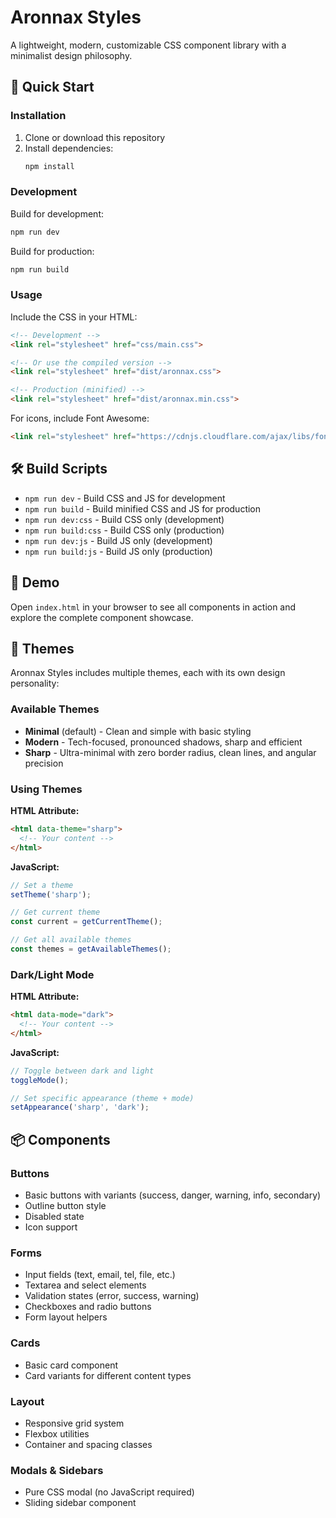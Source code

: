 # Aronnax Styles

A lightweight, modern, customizable CSS component library with a minimalist design philosophy.

## 🚀 Quick Start

### Installation

1. Clone or download this repository
2. Install dependencies:
   ```bash
   npm install
   ```

### Development

Build for development:
```bash
npm run dev
```

Build for production:
```bash
npm run build
```

### Usage

Include the CSS in your HTML:

```html
<!-- Development -->
<link rel="stylesheet" href="css/main.css">

<!-- Or use the compiled version -->
<link rel="stylesheet" href="dist/aronnax.css">

<!-- Production (minified) -->
<link rel="stylesheet" href="dist/aronnax.min.css">
```

For icons, include Font Awesome:
```html
<link rel="stylesheet" href="https://cdnjs.cloudflare.com/ajax/libs/font-awesome/6.5.0/css/all.min.css">
```

## 🛠️ Build Scripts

- `npm run dev` - Build CSS and JS for development
- `npm run build` - Build minified CSS and JS for production
- `npm run dev:css` - Build CSS only (development)
- `npm run build:css` - Build CSS only (production)
- `npm run dev:js` - Build JS only (development)
- `npm run build:js` - Build JS only (production)

## 📄 Demo

Open `index.html` in your browser to see all components in action and explore the complete component showcase.

## 🎨 Themes

Aronnax Styles includes multiple themes, each with its own design personality:

### Available Themes

- **Minimal** (default) - Clean and simple with basic styling
- **Modern** - Tech-focused, pronounced shadows, sharp and efficient
- **Sharp** - Ultra-minimal with zero border radius, clean lines, and angular precision

### Using Themes

**HTML Attribute:**
```html
<html data-theme="sharp">
  <!-- Your content -->
</html>
```

**JavaScript:**
```javascript
// Set a theme
setTheme('sharp');

// Get current theme
const current = getCurrentTheme();

// Get all available themes
const themes = getAvailableThemes();
```

### Dark/Light Mode

**HTML Attribute:**
```html
<html data-mode="dark">
  <!-- Your content -->
</html>
```

**JavaScript:**
```javascript
// Toggle between dark and light
toggleMode();

// Set specific appearance (theme + mode)
setAppearance('sharp', 'dark');
```

## 📦 Components

### Buttons
- Basic buttons with variants (success, danger, warning, info, secondary)
- Outline button style
- Disabled state
- Icon support

### Forms
- Input fields (text, email, tel, file, etc.)
- Textarea and select elements
- Validation states (error, success, warning)
- Checkboxes and radio buttons
- Form layout helpers

### Cards
- Basic card component
- Card variants for different content types

### Layout
- Responsive grid system
- Flexbox utilities
- Container and spacing classes

### Modals & Sidebars
- Pure CSS modal (no JavaScript required)
- Sliding sidebar component
